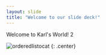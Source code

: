 ```yaml
---
layout: slide
title: "Welcome to our slide deck!"
---
```


Welcome to Karl's World! 2

![orderedlistocat](https://octodex.github.com/images/orderedlistocat.png)
{: .center}
